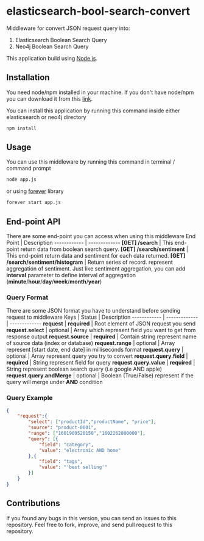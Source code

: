 # elasticsearch-bool-search-convert
Middleware for convert JSON request query into:
1. Elasticsearch Boolean Search Query
2. Neo4j Boolean Search Query

This application build using [Node.js](https://nodejs.org/en/download/).

## Installation
You need node/npm installed in your machine. If you don't have node/npm you can download it from this [link](https://nodejs.org/en/download/).

You can install this application by running this command inside either elasticsearch or neo4j directory
```bash
npm install
```

## Usage
You can use this middleware by running this command in terminal / command prompt
```bash
node app.js
```
or using [forever](https://www.npmjs.com/package/forever) library

```bash
forever start app.js
```

## End-point API
There are some end-point you can access when using this middleware
End Point | Description
------------ | -------------
**[GET] /search** | This end-point return data from boolean search query.
**[GET] /search/sentiment** | This end-point return data and sentiment for each data returned.
**[GET] /search/sentiment/histogram** | Return series of record. represent aggregation of sentiment. Just like sentiment aggregation, you can add **interval** parameter to define interval of aggregation (**minute**/**hour**/**day**/**week**/**month**/**year**) 

### Query Format
There are some JSON format you have to understand before sending request to middleware
Keys | Status | Description
------------ | ------------- | -------------
**request** | **required** | Root element of JSON request you send
**request.select** | optional | Array which represent field you want to get from response output
**request.source** | **required** | Contain string represent name of source data (index or database)
**request.range** | optional | Array represent [start date, end date] in milliseconds format
**request.query** | optional | Array represent query you try to convert 
**request.query.field** | **required** | String represent field for query
**request.query.value** | **required** | String represent boolean search query (i.e google AND apple)
**request.query.andMerge** | optional | Boolean (True/False) represent if the query will merge under **AND** condition

### Query Example
```json
{
    "request":{
        "select": ["productId","productName", "price"],
        "source": "product-0001",
        "range": ["1601909520150","1602262800000"],
        "query": [{
            "field": "category",
            "value": "electronic AND home" 
        },{
            "field": "tags",
            "value": "'best selling'" 
        }]
    }
}
```

## Contributions
If you found any bugs in this version, you can send an issues to this repository. 
Feel free to fork, improve, and send pull request to this repository.